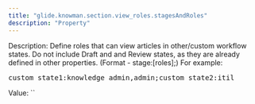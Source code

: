 ```yaml
---
title: "glide.knowman.section.view_roles.stagesAndRoles"
description: "Property"
---
```


Description: Define roles that can view articles in other/custom workflow states. Do not include Draft and and Review states, as they are already defined in other properties. (Format - stage:[roles];)
For example:
<pre>
custom_state1:knowledge_admin,admin;custom_state2:itil
</pre>

Value: ``